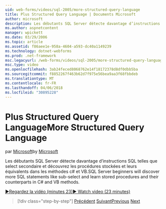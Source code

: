 ```yaml
---
uid: web-forms/videos/sql-2005/more-structured-query-language
title: Plus Structured Query Language | Documents Microsoft
author: microsoft
description: Les débutants SQL Server détecte davantage d’instructions SQL telles que select secondaire et découvrez les procédures stockées et leurs équivalents dans les méthodes c# et VB.
ms.author: aspnetcontent
manager: wpickett
ms.date: 03/29/2006
ms.topic: article
ms.assetid: f86aee1e-958a-4604-a593-dc40a1149239
ms.technology: dotnet-webforms
ms.prod: .net-framework
msc.legacyurl: /web-forms/videos/sql-2005/more-structured-query-language
msc.type: video
ms.openlocfilehash: 3ab24feced8068762e14f18172378d8df0dbb5ba
ms.sourcegitcommit: f8852267f463b62d7f975e56bea9aa3f68fbbdeb
ms.translationtype: MT
ms.contentlocale: fr-FR
ms.lasthandoff: 04/06/2018
ms.locfileid: "30895228"
---
```

<a name="more-structured-query-language"></a><span data-ttu-id="7e61e-103">Plus Structured Query Language</span><span class="sxs-lookup"><span data-stu-id="7e61e-103">More Structured Query Language</span></span>
====================
<span data-ttu-id="7e61e-104">par [Microsoft](https://github.com/microsoft)</span><span class="sxs-lookup"><span data-stu-id="7e61e-104">by [Microsoft](https://github.com/microsoft)</span></span>

<span data-ttu-id="7e61e-105">Les débutants SQL Server détecte davantage d’instructions SQL telles que select secondaire et découvrez les procédures stockées et leurs équivalents dans les méthodes c# et VB.</span><span class="sxs-lookup"><span data-stu-id="7e61e-105">SQL Server beginners will discover more SQL statements like sub-select and learn stored procedures and their counterparts in C# and VB methods.</span></span>

[<span data-ttu-id="7e61e-106">&#9654;Regardez la vidéo (minutes 23)</span><span class="sxs-lookup"><span data-stu-id="7e61e-106">&#9654; Watch video (23 minutes)</span></span>](https://channel9.msdn.com/Blogs/ASP-NET-Site-Videos/more-structured-query-language)

> [!div class="step-by-step"]
> <span data-ttu-id="7e61e-107">[Précédent](manipulating-database-data.md)
> [Suivant](understanding-security-and-network-connectivity.md)</span><span class="sxs-lookup"><span data-stu-id="7e61e-107">[Previous](manipulating-database-data.md)
[Next](understanding-security-and-network-connectivity.md)</span></span>
